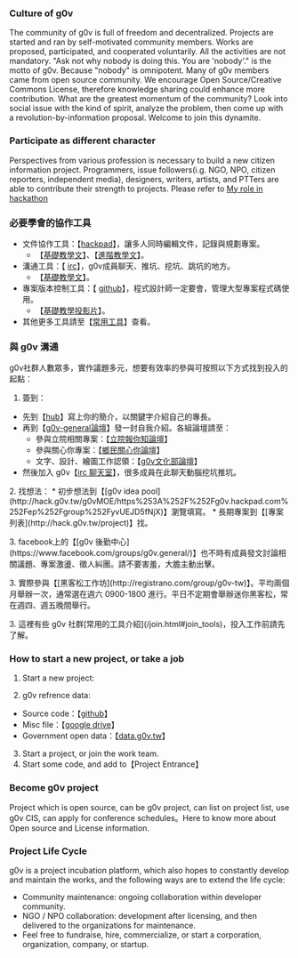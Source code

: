 ### Culture of g0v

The community of g0v is full of freedom and decentralized. Projects are started and ran by self-motivated community members. Works are proposed, participated, and cooperated voluntarily. All the activities are not mandatory.
"Ask not why nobody is doing this. You are 'nobody'." is the motto of g0v. Because "nobody" is omnipotent.
Many of g0v members came from open source community. We encourage Open Source/Creative Commons License, therefore knowledge sharing could enhance more contribution. What are the greatest momentum of the community? Look into social issue with the kind of spirit, analyze the problem, then come up with a revolution-by-information proposal. Welcome to join this dynamite.

### Participate as different character

Perspectives from various profession is necessary to build a new citizen information project. Programmers, issue followers(i.g. NGO, NPO, citizen reporters, independent media), designers, writers, artists, and PTTers are able to contribute their strength to projects. Please refer to [My role in hackathon](http://hack.g0v.tw/g0vMOE/ciS8hEGw7iu)

### 必要學會的協作工具

* 文件協作工具：【[hackpad](https://hackpad.com/)】，讓多人同時編輯文件，記錄與規劃專案。
  * 【[基礎教學文](http://citizen.wiki.g0v.tw/index.php?title=%E7%AC%AC%E4%B8%80%E6%AC%A1%E4%BD%BF%E7%94%A8hackPad%E5%B0%B1%E4%B8%8A%E6%89%8B)】、【[進階教學文](https://github.com/g0v/dev/wiki/%E5%A6%82%E4%BD%95%E4%BD%BF%E7%94%A8-Hackpad)】。
* 溝通工具：【 [irc](http://hack.g0v.tw/irc)】，g0v成員聊天、推坑、挖坑、跳坑的地方。
  * 【[基礎教學文](https://github.com/g0v/dev/wiki/%E5%A6%82%E4%BD%95%E4%BD%BF%E7%94%A8-IRC)】。
* 專案版本控制工具：【 [github](https://github.com/)】，程式設計師一定要會，管理大型專案程式碼使用。
  * 【[基礎教學投影片](http://www.slideshare.net/littlebtc/git-5528339)】。
* 其他更多工具請至【[常用工具](http://g0v.tw/join.html#join_tools)】查看。


<div class="ui horizontal icon divider">
  <i class="code icon"></i>
</div>

### 與 g0v 溝通

g0v社群人數眾多，實作議題多元，想要有效率的參與可按照以下方式找到投入的起點：

1. 簽到：
  * 先到【[hub](http://hack.g0v.tw/people)】寫上你的簡介，以關鍵字介紹自己的專長。
  * 再到【[g0v-general論壇](http://hack.g0v.tw/g0vMOE/https%253A%252F%252Fgroups.google.com%252Fforum%252Fembed%252F%253Fplace%253Dforum%252Fg0v-general)】發一封自我介紹。各組論壇請至：
    * 參與立院相關專案：【[立院報你知論壇](http://hack.g0v.tw/g0vMOE/https%253A%252F%252Fgroups.google.com%252Fforum%252Fembed%252F%253Fplace%253Dforum%252Fg0v-ly)】
    * 參與關心你專案：【[鄉民關心你論壇](http://hack.g0v.tw/g0vMOE/https%253A%252F%252Fgroups.google.com%252Fforum%252Fembed%252F%253Fplace%253Dforum%252Fkuansim)】
    * 文字、設計、繪圖工作認領：【[g0v文化部論壇](http://hack.g0v.tw/g0vMOE/https%253A%252F%252Fgroups.google.com%252Fforum%252Fembed%252F%253Fplace%253Dforum%252Fg0v-moc)】
  * 然後加入 g0v【[irc 聊天室](http://hack.g0v.tw/irc)】，很多成員在此聊天動腦挖坑推坑。
<p></p>
2. 找想法：
	* 初步想法到【[g0v idea pool](http://hack.g0v.tw/g0vMOE/https%253A%252F%252Fg0v.hackpad.com%252Fep%252Fgroup%252FyvUEJD5fNjX)】瀏覽填寫。
	* 長期專案到【[專案列表](http://hack.g0v.tw/project)】找。
<p></p>
3. facebook上的【[g0v 後勤中心](https://www.facebook.com/groups/g0v.general/)】也不時有成員發文討論相關議題、專案激盪、徵人糾團。請不要害羞，大膽主動出擊。
<p></p>
3. 實際參與【[黑客松工作坊](http://registrano.com/group/g0v-tw)】。平均兩個月舉辦一次，通常選在週六 0900-1800 進行。平日不定期會舉辦迷你黑客松，常在週四、週五晚間舉行。
<p></p>
3. 這裡有些 g0v 社群[常用的工具介紹](/join.html#join_tools)，投入工作前請先了解。

<div class="ui horizontal icon divider">
  <i class="code icon"></i>
</div>

### How to start a new project, or take a job

1. Start a new project:

2. g0v refrence data:
  * Source code：【[github](https://github.com/g0v/)】
  * Misc file：【[google drive](https://docs.google.com/folder/d/0B0NsS2a-Qx8ZN19uV1p6YWd6TXc/edit)】
  * Government open data：【[data.g0v.tw](http://hack.g0v.tw/g0vMOE/http%253A%252F%252Fdata.g0v.tw%252F)】
3. Start a project, or join the work team.
4. Start some code, and add to【Project Entrance】

<div class="ui horizontal icon divider">
  <i class="code icon"></i>
</div>

### Become g0v project

Project which is open source, can be g0v project, can list on project list, use g0v CIS, can apply for conference schedules。Here to know more about Open source and License information.

<div class="ui horizontal icon divider">
  <i class="code icon"></i>
</div>

### Project Life Cycle

g0v is a project incubation platform, which also hopes to constantly develop and maintain the works, and the following ways are to extend the life cycle:
* Community maintenance: ongoing collaboration within developer community.
* NGO / NPO collaboration: development after licensing, and then delivered to the organizations for maintenance.
* Feel free to fundraise, hire, commercialize, or start a corporation, organization, company, or startup.
<div class="ui horizontal icon divider">
  <i class="code icon"></i>
</div>





